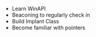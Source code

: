 - Learn WinAPI
- Beaconing to regularly check in
- Build Implant Class
- Become familiar with pointers